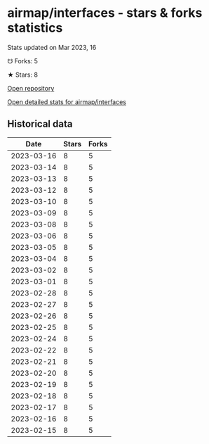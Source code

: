 # airmap/interfaces - stars & forks statistics

Stats updated on Mar 2023, 16

☋ Forks: 5

★ Stars: 8

[Open repository](https://github.com/airmap/interfaces)

[Open detailed stats for airmap/interfaces](https://reviewgithub.com/rep/airmap/interfaces)

## Historical data
| Date | Stars | Forks |
|------|-------|-------|
| 2023-03-16 | 8 | 5 | 
| 2023-03-14 | 8 | 5 | 
| 2023-03-13 | 8 | 5 | 
| 2023-03-12 | 8 | 5 | 
| 2023-03-10 | 8 | 5 | 
| 2023-03-09 | 8 | 5 | 
| 2023-03-08 | 8 | 5 | 
| 2023-03-06 | 8 | 5 | 
| 2023-03-05 | 8 | 5 | 
| 2023-03-04 | 8 | 5 | 
| 2023-03-02 | 8 | 5 | 
| 2023-03-01 | 8 | 5 | 
| 2023-02-28 | 8 | 5 | 
| 2023-02-27 | 8 | 5 | 
| 2023-02-26 | 8 | 5 | 
| 2023-02-25 | 8 | 5 | 
| 2023-02-24 | 8 | 5 | 
| 2023-02-22 | 8 | 5 | 
| 2023-02-21 | 8 | 5 | 
| 2023-02-20 | 8 | 5 | 
| 2023-02-19 | 8 | 5 | 
| 2023-02-18 | 8 | 5 | 
| 2023-02-17 | 8 | 5 | 
| 2023-02-16 | 8 | 5 | 
| 2023-02-15 | 8 | 5 | 

